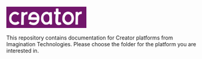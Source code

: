 ![Creator Logo](creatorlogo.png)

This repository contains documentation for Creator platforms from Imagination Technologies. Please choose the folder for the platform you are interested in.
